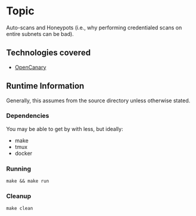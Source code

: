# Topic
Auto-scans and Honeypots
(i.e., why performing credentialed scans on entire subnets can be bad).

## Technologies covered
- [OpenCanary](https://opencanary.readthedocs.io/latest)

## Runtime Information
Generally, this assumes from the source directory unless otherwise stated.

### Dependencies
You may be able to get by with less, but ideally:
- make
- tmux
- docker

### Running
```
make && make run
```

### Cleanup
```
make clean
```
